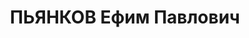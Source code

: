 ---
title: ПЬЯНКОВ Ефим Павлович
description: "1906 г.р., м.р.: д.Якшинская Кичнско-Городищенского р-на Вологодской\
  \ обл., русский, образование: среднее\n Военнослужащий 134-й авиабригады СибВО.\n\
  \ прож.: ст. Обь, Военный городок.\n арестован 30.09.1937\n Обвинение: в участии\
  \ в военно-фашистском заговоре, ст. 58-7,17-58-8, 58,11 УК РСФСР.\n Приговор: Военной\
  \ коллегией Верх. суда СССР, 28.10.1937 — ВМН\n Расстрелян 28.10.1937\n Реабилитация:\
  \ 26.05.1956"
---